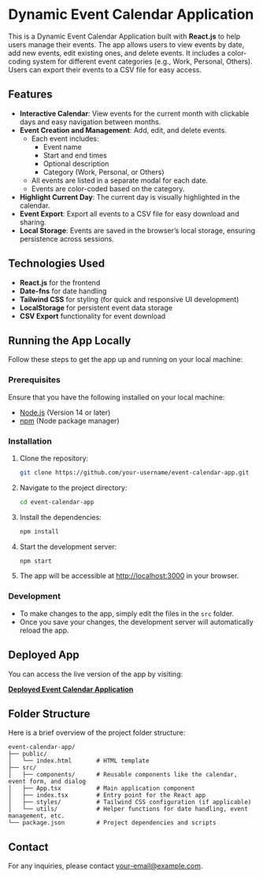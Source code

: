 


# Dynamic Event Calendar Application

This is a Dynamic Event Calendar Application built with **React.js** to help users manage their events. The app allows users to view events by date, add new events, edit existing ones, and delete events. It includes a color-coding system for different event categories (e.g., Work, Personal, Others). Users can export their events to a CSV file for easy access.

## Features

- **Interactive Calendar**: View events for the current month with clickable days and easy navigation between months.
- **Event Creation and Management**: Add, edit, and delete events.
  - Each event includes:
    - Event name
    - Start and end times
    - Optional description
    - Category (Work, Personal, or Others)
  - All events are listed in a separate modal for each date.
  - Events are color-coded based on the category.
- **Highlight Current Day**: The current day is visually highlighted in the calendar.
- **Event Export**: Export all events to a CSV file for easy download and sharing.
- **Local Storage**: Events are saved in the browser’s local storage, ensuring persistence across sessions.

## Technologies Used

- **React.js** for the frontend
- **Date-fns** for date handling
- **Tailwind CSS** for styling (for quick and responsive UI development)
- **LocalStorage** for persistent event data storage
- **CSV Export** functionality for event download

## Running the App Locally

Follow these steps to get the app up and running on your local machine:

### Prerequisites

Ensure that you have the following installed on your local machine:
- [Node.js](https://nodejs.org/) (Version 14 or later)
- [npm](https://www.npmjs.com/) (Node package manager)

### Installation

1. Clone the repository:
   ```bash
   git clone https://github.com/your-username/event-calendar-app.git
   ```

2. Navigate to the project directory:
   ```bash
   cd event-calendar-app
   ```

3. Install the dependencies:
   ```bash
   npm install
   ```

4. Start the development server:
   ```bash
   npm start
   ```

5. The app will be accessible at [http://localhost:3000](http://localhost:3000) in your browser.

### Development

- To make changes to the app, simply edit the files in the `src` folder.
- Once you save your changes, the development server will automatically reload the app.

## Deployed App

You can access the live version of the app by visiting:

**[Deployed Event Calendar Application]()**

## Folder Structure

Here is a brief overview of the project folder structure:

```
event-calendar-app/
├── public/
│   └── index.html       # HTML template
├── src/
│   ├── components/      # Reusable components like the calendar, event form, and dialog
│   ├── App.tsx          # Main application component
│   ├── index.tsx        # Entry point for the React app
│   ├── styles/          # Tailwind CSS configuration (if applicable)
│   └── utils/           # Helper functions for date handling, event management, etc.
└── package.json         # Project dependencies and scripts
```

## Contact

For any inquiries, please contact [your-email@example.com](mailto:agarwalanusha@13@example.com).



